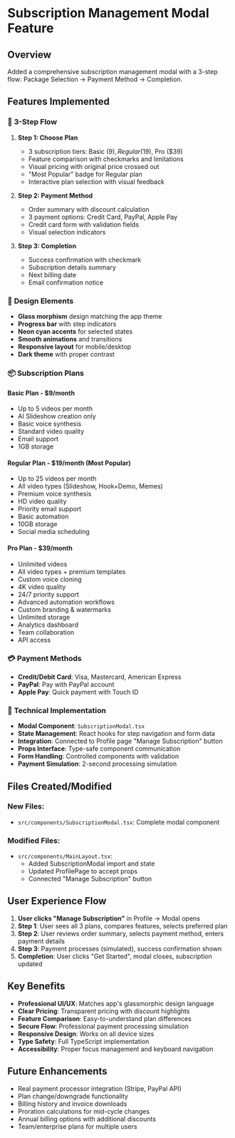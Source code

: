# Subscription Management Modal Feature

## Overview
Added a comprehensive subscription management modal with a 3-step flow: Package Selection → Payment Method → Completion.

## Features Implemented

### 🎯 **3-Step Flow**
1. **Step 1: Choose Plan**
   - 3 subscription tiers: Basic ($9), Regular ($19), Pro ($39)
   - Feature comparison with checkmarks and limitations
   - Visual pricing with original price crossed out
   - "Most Popular" badge for Regular plan
   - Interactive plan selection with visual feedback

2. **Step 2: Payment Method**
   - Order summary with discount calculation
   - 3 payment options: Credit Card, PayPal, Apple Pay
   - Credit card form with validation fields
   - Visual selection indicators

3. **Step 3: Completion**
   - Success confirmation with checkmark
   - Subscription details summary
   - Next billing date
   - Email confirmation notice

### 🎨 **Design Elements**
- **Glass morphism** design matching the app theme
- **Progress bar** with step indicators
- **Neon cyan accents** for selected states
- **Smooth animations** and transitions
- **Responsive layout** for mobile/desktop
- **Dark theme** with proper contrast

### 📦 **Subscription Plans**

#### Basic Plan - $9/month
- Up to 5 videos per month
- AI Slideshow creation only
- Basic voice synthesis
- Standard video quality
- Email support
- 1GB storage

#### Regular Plan - $19/month (Most Popular)
- Up to 25 videos per month
- All video types (Slideshow, Hook+Demo, Memes)
- Premium voice synthesis
- HD video quality
- Priority email support
- Basic automation
- 10GB storage
- Social media scheduling

#### Pro Plan - $39/month
- Unlimited videos
- All video types + premium templates
- Custom voice cloning
- 4K video quality
- 24/7 priority support
- Advanced automation workflows
- Custom branding & watermarks
- Unlimited storage
- Analytics dashboard
- Team collaboration
- API access

### 💳 **Payment Methods**
- **Credit/Debit Card**: Visa, Mastercard, American Express
- **PayPal**: Pay with PayPal account
- **Apple Pay**: Quick payment with Touch ID

### 🔧 **Technical Implementation**
- **Modal Component**: `SubscriptionModal.tsx`
- **State Management**: React hooks for step navigation and form data
- **Integration**: Connected to Profile page "Manage Subscription" button
- **Props Interface**: Type-safe component communication
- **Form Handling**: Controlled components with validation
- **Payment Simulation**: 2-second processing simulation

## Files Created/Modified

### New Files:
- `src/components/SubscriptionModal.tsx`: Complete modal component

### Modified Files:
- `src/components/MainLayout.tsx`: 
  - Added SubscriptionModal import and state
  - Updated ProfilePage to accept props
  - Connected "Manage Subscription" button

## User Experience Flow

1. **User clicks "Manage Subscription"** in Profile → Modal opens
2. **Step 1**: User sees all 3 plans, compares features, selects preferred plan
3. **Step 2**: User reviews order summary, selects payment method, enters payment details
4. **Step 3**: Payment processes (simulated), success confirmation shown
5. **Completion**: User clicks "Get Started", modal closes, subscription updated

## Key Benefits

- **Professional UI/UX**: Matches app's glassmorphic design language
- **Clear Pricing**: Transparent pricing with discount highlights
- **Feature Comparison**: Easy-to-understand plan differences
- **Secure Flow**: Professional payment processing simulation
- **Responsive Design**: Works on all device sizes
- **Type Safety**: Full TypeScript implementation
- **Accessibility**: Proper focus management and keyboard navigation

## Future Enhancements

- Real payment processor integration (Stripe, PayPal API)
- Plan change/downgrade functionality
- Billing history and invoice downloads
- Proration calculations for mid-cycle changes
- Annual billing options with additional discounts
- Team/enterprise plans for multiple users

